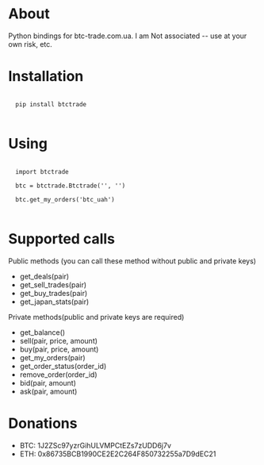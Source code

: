 About
=====

Python bindings for btc-trade.com.ua. I am Not associated -- use at your own risk, etc.

Installation
============

<pre>
<code>
  pip install btctrade
</code>
</pre>

Using
=====

<pre>
<code>
  import btctrade

  btc = btctrade.Btctrade('<public key>', '<private key>')

  btc.get_my_orders('btc_uah')
</code>
</pre>


Supported calls
===============

Public methods (you can call these method without public and private keys)
* get_deals(pair)
* get_sell_trades(pair)
* get_buy_trades(pair)
* get_japan_stats(pair)

Private methods(public and private keys are required)
* get_balance()
* sell(pair, price, amount)
* buy(pair, price, amount)
* get_my_orders(pair)
* get_order_status(order_id)
* remove_order(order_id)
* bid(pair, amount)
* ask(pair, amount)


Donations
=========

* BTC: 1J2ZSc97yzrGihULVMPCtEZs7zUDD6j7v
* ETH: 0x86735BCB1990CE2E2C264F850732255a7D9dEC21
